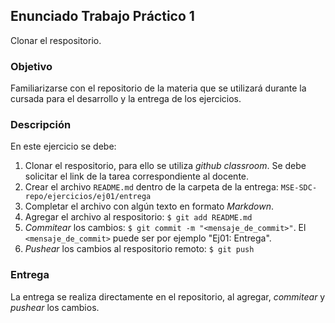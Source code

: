 ## Enunciado Trabajo Práctico 1

Clonar el respositorio.


### Objetivo

Familiarizarse con el repositorio de la materia que se utilizará durante
la cursada para el desarrollo y la entrega de los ejercicios.


### Descripción

En este ejercicio se debe:
1. Clonar el respositorio, para ello se utiliza *github classroom*.
    Se debe solicitar el link de la tarea correspondiente al docente.
2. Crear el archivo `README.md` dentro de la carpeta de la entrega:
    `MSE-SDC-repo/ejercicios/ej01/entrega`
3. Completar el archivo con algún texto en formato *Markdown*.
1. Agregar el archivo al respositorio: `$ git add README.md`
2. *Commitear* los cambios: `$ git commit -m "<mensaje_de_commit>"`.
    El `<mensaje_de_commit>` puede ser por ejemplo "Ej01: Entrega".
3. *Pushear* los cambios al respositorio remoto: `$ git push`


### Entrega

La entrega se realiza directamente en el repositorio, al agregar,
*commitear* y *pushear* los cambios.
